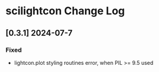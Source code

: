 # scilightcon Change Log

## [0.3.1] 2024-07-7
### Fixed
- lightcon.plot styling routines error, when PIL >= 9.5 used